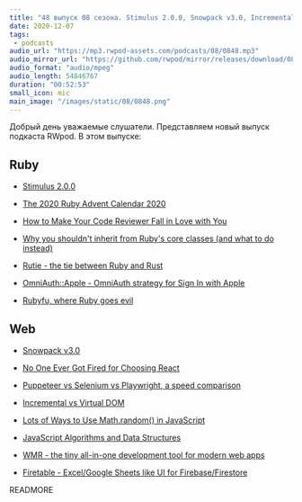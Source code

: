 ```yaml
---
title: "48 выпуск 08 сезона. Stimulus 2.0.0, Snowpack v3.0, Incremental vs Virtual DOM, OmniAuth::Apple, WMR, Firetable и прочее"
date: 2020-12-07
tags:
 - podcasts
audio_url: "https://mp3.rwpod-assets.com/podcasts/08/0848.mp3"
audio_mirror_url: "https://github.com/rwpod/mirror/releases/download/08.48/0848.mp3"
audio_format: "audio/mpeg"
audio_length: 54846767
duration: "00:52:53"
small_icon: mic
main_image: "/images/static/08/0848.png"
---
```


Добрый день уважаемые слушатели. Представляем новый выпуск подкаста RWpod. В этом выпуске:

## Ruby

 - [Stimulus 2.0.0](https://github.com/stimulusjs/stimulus/releases/tag/v2.0.0)
 - [The 2020 Ruby Advent Calendar 2020](http://planetruby.github.io/gems/)
 - [How to Make Your Code Reviewer Fall in Love with You](https://mtlynch.io/code-review-love/)


 - [Why you shouldn't inherit from Ruby's core classes (and what to do instead)](https://avdi.codes/why-you-shouldnt-inherit-from-rubys-core-classes-and-what-to-do-instead/)
 - [Rutie - the tie between Ruby and Rust](https://github.com/danielpclark/rutie)
 - [OmniAuth::Apple - OmniAuth strategy for Sign In with Apple](https://github.com/nhosoya/omniauth-apple)
 - [Rubyfu, where Ruby goes evil](https://rubyfu.net/)

## Web

 - [Snowpack v3.0](https://www.snowpack.dev/posts/2020-12-03-snowpack-3-release-candidate)
 - [No One Ever Got Fired for Choosing React](https://jake.nyc/words/no-one-ever-got-fired-for-choosing-react/)
 - [Puppeteer vs Selenium vs Playwright, a speed comparison](https://blog.checklyhq.com/puppeteer-vs-selenium-vs-playwright-speed-comparison/)
 - [Incremental vs Virtual DOM](https://blog.bitsrc.io/incremental-vs-virtual-dom-eb7157e43dca)


 - [Lots of Ways to Use Math.random() in JavaScript](https://css-tricks.com/lots-of-ways-to-use-math-random-in-javascript/)
 - [JavaScript Algorithms and Data Structures](https://github.com/trekhleb/javascript-algorithms)
 - [WMR - the tiny all-in-one development tool for modern web apps](https://github.com/preactjs/wmr)
 - [Firetable - Excel/Google Sheets like UI for Firebase/Firestore](https://firetable.io/)

READMORE
